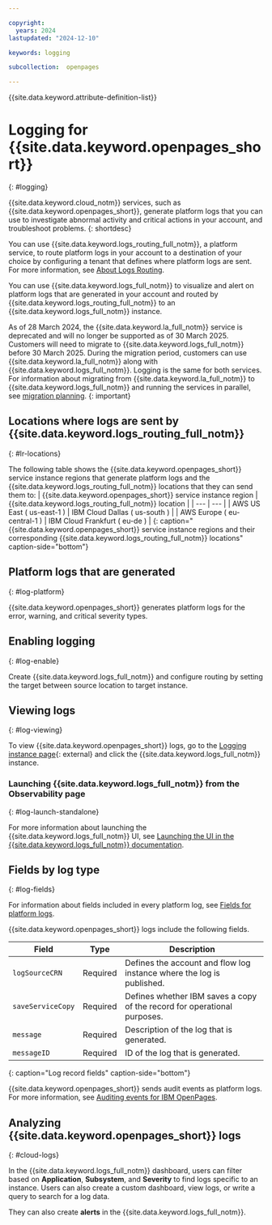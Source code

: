 ```yaml
---

copyright:
  years: 2024
lastupdated: "2024-12-10"

keywords: logging

subcollection:  openpages

---
```


{{site.data.keyword.attribute-definition-list}}



# Logging for {{site.data.keyword.openpages_short}}
{: #logging}

{{site.data.keyword.cloud_notm}} services, such as {{site.data.keyword.openpages_short}}, generate platform logs that you can use to investigate abnormal activity and critical actions in your account, and troubleshoot problems.
{: shortdesc}

You can use {{site.data.keyword.logs_routing_full_notm}}, a platform service, to route platform logs in your account to a destination of your choice by configuring a tenant that defines where platform logs are sent. For more information, see [About Logs Routing](/docs/logs-router?topic=logs-router-about).

You can use {{site.data.keyword.logs_full_notm}} to visualize and alert on platform logs that are generated in your account and routed by {{site.data.keyword.logs_routing_full_notm}} to an {{site.data.keyword.logs_full_notm}} instance.



As of 28 March 2024, the {{site.data.keyword.la_full_notm}} service is deprecated and will no longer be supported as of 30 March 2025. Customers will need to migrate to {{site.data.keyword.logs_full_notm}} before 30 March 2025. During the migration period, customers can use {{site.data.keyword.la_full_notm}} along with {{site.data.keyword.logs_full_notm}}. Logging is the same for both services. For information about migrating from {{site.data.keyword.la_full_notm}} to {{site.data.keyword.logs_full_notm}} and running the services in parallel, see [migration planning](/docs/cloud-logs?topic=cloud-logs-migration-intro).
{: important}

## Locations where logs are sent by {{site.data.keyword.logs_routing_full_notm}}
{: #lr-locations}



The following table shows the {{site.data.keyword.openpages_short}} service instance regions that generate platform logs and the {{site.data.keyword.logs_routing_full_notm}} locations that they can send them to:
| {{site.data.keyword.openpages_short}} service instance region | {{site.data.keyword.logs_routing_full_notm}} location |
| --- | --- |
| AWS US East ( us-east-1 ) |  IBM Cloud Dallas ( us-south ) |
| AWS Europe ( eu-central-1 ) | IBM Cloud Frankfurt ( eu-de ) |
{: caption="{{site.data.keyword.openpages_short}} service instance regions and their corresponding {{site.data.keyword.logs_routing_full_notm}} locations" caption-side="bottom"}

## Platform logs that are generated
{: #log-platform}



{{site.data.keyword.openpages_short}} generates platform logs for the error, warning, and critical severity types. 



## Enabling logging
{: #log-enable}









Create {{site.data.keyword.logs_full_notm}} and configure routing by setting the target between source location to target instance.

## Viewing logs
{: #log-viewing}



To view {{site.data.keyword.openpages_short}} logs, go to the [Logging instance page](https://cloud.ibm.com/observability/logging){: external} and click the {{site.data.keyword.logs_full_notm}} instance.

### Launching {{site.data.keyword.logs_full_notm}} from the Observability page
{: #log-launch-standalone}



For more information about launching the {{site.data.keyword.logs_full_notm}} UI, see [Launching the UI in the {{site.data.keyword.logs_full_notm}} documentation](/docs/cloud-logs?topic=cloud-logs-instance-launch).

## Fields by log type
{: #log-fields}



For information about fields included in every platform log, see [Fields for platform logs](/docs/logs-router?topic=logs-router-about-platform-logs#platform_reqd).





{{site.data.keyword.openpages_short}} logs include the following fields.

| Field             | Type       | Description             |
|-------------------|------------|-------------------------|
| `logSourceCRN`    | Required   | Defines the account and flow log instance where the log is published. |
| `saveServiceCopy` | Required   | Defines whether IBM saves a copy of the record for operational purposes. |
| `message`         | Required   | Description of the log that is generated. |
| `messageID`       | Required   | ID of the log that is generated. |
{: caption="Log record fields" caption-side="bottom"}

{{site.data.keyword.openpages_short}} sends audit events as platform logs. For more information, see [Auditing events for IBM OpenPages](/docs/openpages?topic=openpages-at_events).

## Analyzing {{site.data.keyword.openpages_short}} logs
{: #cloud-logs}



In the {{site.data.keyword.logs_full_notm}} dashboard, users can filter based on **Application**, **Subsystem**, and **Severity** to find logs specific to an instance. Users can also create a custom dashboard, view logs, or write a query to search for a log data.

They can also create **alerts** in the {{site.data.keyword.logs_full_notm}}.
